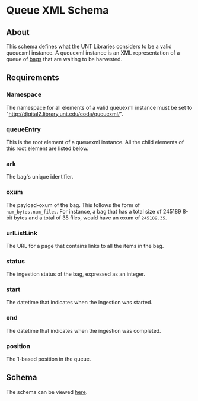 Queue XML Schema
================


About
-----

This schema defines what the UNT Libraries considers to be a valid queuexml instance.
A queuexml instance is an XML representation of a queue of
[bags](http://www.digitalpreservation.gov/documents/bagitspec.pdf) that are waiting to
be harvested.


Requirements
------------

### Namespace ###

The namespace for all elements of a valid queuexml instance must be set to
"http://digital2.library.unt.edu/coda/queuexml/".


### queueEntry ###

This is the root element of a queuexml instance.  All the child elements of this root
element are listed below.


### ark ###

The bag's unique identifier.


### oxum ###

The payload-oxum of the bag. This follows the form of `num_bytes.num_files`. For instance,
a bag that has a total size of 245189 8-bit bytes and a total of 35 files, would have an
oxum of `245189.35`.


### urlListLink ###

The URL for a page that contains links to all the items in the bag.


### status ###

The ingestion status of the bag, expressed as an integer.


### start ###

The datetime that indicates when the ingestion was started.


### end ###

The datetime that indicates when the ingestion was completed.


### position ###

The 1-based position in the queue.


Schema
------

The schema can be viewed [here](https://github.com/unt-libraries/xml-schemas/blob/master/queuexml/queuexml.xsd).
